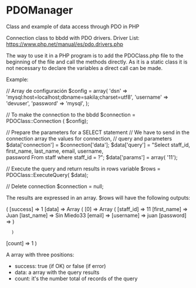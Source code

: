 # PDOManager
Class and example of data access through PDO in PHP

Connection class to bbdd with PDO drivers.
Driver List: https://www.php.net/manual/es/pdo.drivers.php

The way to use it in a PHP program is to add the PDOClass.php file to the beginning of the file and call the methods directly. As it is a static class it is not necessary to declare the variables a direct call can be made.

Example:

// Array de configuración
$config = array(
  'dsn' => 'mysql:host=localhost;dbname=sakila;charset=utf8',
  'username' => 'devuser',
  'password' => 'mysql',
);

// To make the connection to the bbdd
$connection = PDOClass::Connection ( $config);

// Prepare the parameters for a SELECT statement
// We have to send in the connection array the values for connection, 
// query and parameters
$data['connection'] = $connection['data'];
$data['query'] = "Select staff_id, first_name, last_name, email, username, 	
										password From staff where staff_id = ?";
$data['params'] = array( '11');

// Execute the query and return results in rows variable
$rows = PDOClass::ExecuteQuery( $data);

// Delete connection
$connection = null;

The results are expressed in an array.
$rows will have the following outputs:

(
  [success] => 1
  [data] => Array
	  (
	    [0] => Array
        (
          [staff_id] => 11
          [first_name] => Juan
          [last_name] => Sin Miedo33
          [email] => 
          [username] => juan
          [password] => 
        )

	  )

  [count] => 1
)

A array with three positions:
- success:  true (if OK) or false (if error)
- data: a array with the query results
- count: it's the number total of records of the query
